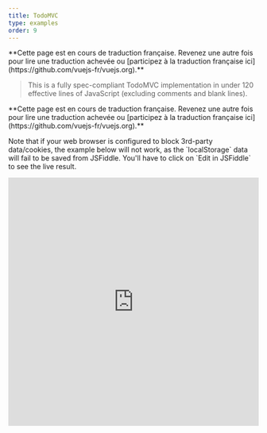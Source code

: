 ```yaml
---
title: TodoMVC
type: examples
order: 9
---
```


<p class="tip">**Cette page est en cours de traduction française. Revenez une autre fois pour lire une traduction achevée ou [participez à la traduction française ici](https://github.com/vuejs-fr/vuejs.org).**</p>

> This is a fully spec-compliant TodoMVC implementation in under 120 effective lines of JavaScript (excluding comments and blank lines).

<p class="tip">**Cette page est en cours de traduction française. Revenez une autre fois pour lire une traduction achevée ou [participez à la traduction française ici](https://github.com/vuejs-fr/vuejs.org).**</p><p class="tip">Note that if your web browser is configured to block 3rd-party data/cookies, the example below will not work, as the `localStorage` data will fail to be saved from JSFiddle. You'll have to click on `Edit in JSFiddle` to see the live result.</p>

<iframe width="100%" height="500" src="https://jsfiddle.net/yyx990803/4dr2fLb7/embedded/result,html,js,css" allowfullscreen="allowfullscreen" frameborder="0"></iframe>
